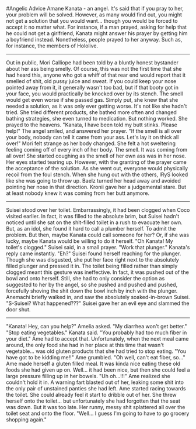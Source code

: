 #Angelic Advice
Amane Kanata - an angel. It's said that if you pray to her, your problem will be solved. However, as many would find out, you might not get a solution that you would want... though you would be forced to accept it no matter what. For instance, if a man prayed, asking for help that he could not get a girlfriend, Kanata might answer his prayer by getting him a boyfriend instead.
Nonetheless, people prayed to her anyway. Such as, for instance, the members of Hololive.
***
Out in public, Mori Calliope had been told by a bluntly honest bystander about her ass being smelly. Of course, this was not the first time that she had heard this, anyone who got a whiff of that rear end would report that it smelled of shit, old pussy juice and sweat. If you could keep your nose pointed away from it, it generally wasn't too bad, but if that booty got in your face, you would practically be knocked over by its stench.  The smell would get even worse if she passed gas. Simply put, she knew that she needed a solution, as it was only ever getting worse. It's not like she hadn't tried. She tried different products, she bathed more often and changed bathing strategies, she even turned to medication. But nothing worked.
She prayed to the heavens. "Kanata, I have been told my butt stinks. Please help!"
The angel smiled, and answered her prayer. "If the smell is all over your body, nobody can tell it came from your ass. Let's lay it on thick all over!"
Mori felt strange as her body changed. She felt a hot sweltering feeling coming off of every inch of her body. The smell. It was coming from all over! She started coughing as the smell of her own ass was in her nose. Her eyes started tearing up. 
However, with the granting of the prayer came the acceptance of the solution. As she went out, everyone would physically recoil from the foul stench. When she hung out with the others, IRyS looked like she was going to throw up. Baelz turned her head away and avoided pointing her nose in that direction. Kronii gave her a judgemental stare.
But at least nobody knew it was coming from her butt anymore.
***
Suisei stood over her toilet. Embarrassingly, it had been clogged when Coco visited earlier. In fact, it was filled to the absolute brim, but Suisei hadn't noticed until she sat on the shit-filled toilet in a rush to evacuate her own. But, as an idol, she found it hard to call a plumber herself. To admit the problem. But then, maybe Kanata could call someone for her? Or, if she was lucky, maybe Kanata would be willing to do it herself.
"Oh Kanata! My toilet's clogged." Suisei said, in a small prayer.
"Work that plunger." Kanata's reply came instantly.
"Eh?"
Suisei found herself reaching for the plunger. Though she was disgusted, she put her face right next to the absolutely filled plunger and pressed it in. The toilet being filled rather than simply clogged meant this gesture was ineffective. In fact, it was pushed out of the bowl and onto herself. Still, she had to only consider the option as suggested to her by the angel, so she pushed and pushed and pushed, forcefully shoving the shit down the bowl inch by inch with the plunger. 
Anemachi briefly walked in, and saw the absolutely soaked-in-brown Suisei.
"S-Suisei? What happened???"
Suisei gave her an evil eye and slammed the door shut. 
***
"Kanata! Hey, can you help?" Amelia asked. "My diarrhea won't get better."
"Stop eating vegetables." Kanata said. "You probably had too much fiber in your diet." 
Ame had to accept that. Unfortunately, when the next meal came around, the only food she had in her place at this time that wasn't vegetable... was old gluten products that she had tried to stop eating. 
"You have got to be kidding me!!" Ame grumbled. "Oh well, can't eat fiber, so..."
Ame made herself a gluten filled meal. It was kinda nice eating these old foods she had given up on. Well... it had been nice, but then she could feel a large pressure filling up in her bowels.
"Uh oh...!!!" Ame realized she couldn't hold it in. A warning fart blasted out of her, leaking some shit into the only pair of unstained panties she had left.
Ame started racing towards the toilet. She could already feel it start to dribble out of her. She threw herself onto the toilet... but unfortunately she had forgotten that the seat was down. But it was too late. Her runny, messy shit splattered all over the toilet seat and onto the floor.
"Well... I guess I'm going to have to go grocery shopping again."

